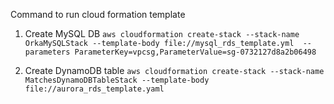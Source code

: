 Command to run cloud formation template

1. Create MySQL DB
`aws cloudformation create-stack --stack-name OrkaMySQLStack --template-body file://mysql_rds_template.yml  --parameters ParameterKey=vpcsg,ParameterValue=sg-0732127d8a2b06498`

2. Create DynamoDB table
`aws cloudformation create-stack --stack-name MatchesDynamoDBTableStack --template-body file://aurora_rds_template.yaml`


